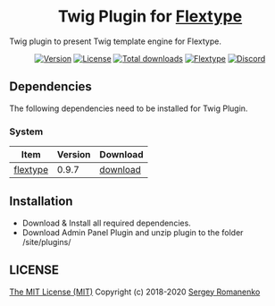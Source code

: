 <h1 align="center">Twig Plugin for <a href="http://flextype.org/">Flextype</a></h1>

Twig plugin to present Twig template engine for Flextype.

<p align="center">
<a href="https://github.com/flextype-plugins/twig/releases"><img alt="Version" src="https://img.shields.io/github/release/flextype-plugins/twig.svg?label=version"></a> <a href="https://github.com/flextype-plugins/twig"><img src="https://img.shields.io/badge/license-MIT-blue.svg" alt="License"></a> <a href="https://github.com/flextype-plugins/twig"><img src="https://img.shields.io/github/downloads/flextype-plugins/twig/total.svg?colorB=blue" alt="Total downloads"></a> <a href="https://github.com/flextype-plugins/twig"><img src="https://img.shields.io/badge/Flextype-0.9.7-green.svg" alt="Flextype"></a> <a href="https://flextype.org/en/discord"><img src="https://img.shields.io/discord/423097982498635778.svg?logo=discord&colorB=728ADA&label=Discord%20Chat" alt="Discord"></a>
</p>

## Dependencies

The following dependencies need to be installed for Twig Plugin.

### System

| Item | Version | Download |
|---|---|---|
| [flextype](https://github.com/flextype/flextype) | 0.9.7 | [download](https://github.com/flextype/flextype/releases/download/v0.9.7/flextype-0.9.7.zip) |

## Installation

* Download & Install all required dependencies.
* Download Admin Panel Plugin and unzip plugin to the folder /site/plugins/

## LICENSE
[The MIT License (MIT)](https://github.com/flextype-plugins/twig/blob/master/LICENSE.txt)
Copyright (c) 2018-2020 [Sergey Romanenko](https://github.com/Awilum)
